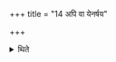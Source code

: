 +++
title = "14 अपि वा येनर्षय"

+++

<details><summary>थिते</summary>

अपि वा येनर्षय इत्यष्टौ नानामन्त्रा उत्तरवेद्यामुपदध्यात् । यथार्थं लोकम्पृणा अथ पुरीषम् १४
</details>
